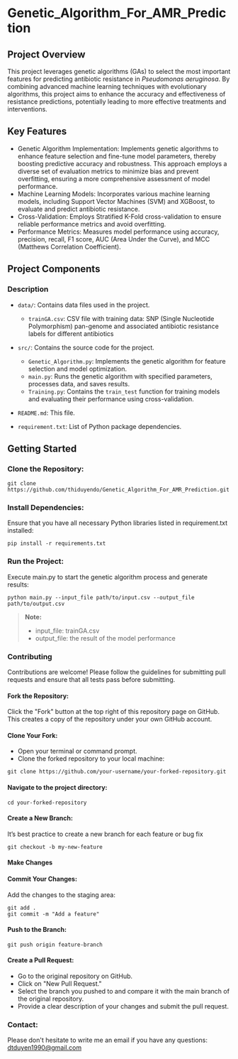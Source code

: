 # Genetic_Algorithm_For_AMR_Prediction
## Project Overview
This project leverages genetic algorithms (GAs) to select the most important features for predicting antibiotic resistance in *Pseudomonas aeruginosa*. By combining advanced machine learning techniques with evolutionary algorithms, this project aims to enhance the accuracy and effectiveness of resistance predictions, potentially leading to more effective treatments and interventions.
## Key Features
- Genetic Algorithm Implementation: Implements genetic algorithms to enhance feature selection and fine-tune model parameters, thereby boosting predictive accuracy and robustness. This approach employs a diverse set of evaluation metrics to minimize bias and prevent overfitting, ensuring a more comprehensive assessment of model performance.
- Machine Learning Models: Incorporates various machine learning models, including Support Vector Machines (SVM) and XGBoost, to evaluate and predict antibiotic resistance.
- Cross-Validation: Employs Stratified K-Fold cross-validation to ensure reliable performance metrics and avoid overfitting.
- Performance Metrics: Measures model performance using accuracy, precision, recall, F1 score, AUC (Area Under the Curve), and MCC (Matthews Correlation Coefficient).
## Project Components
### Description

- `data/`: Contains data files used in the project.
  - `trainGA.csv`: CSV file with training data: SNP (Single Nucleotide Polymorphism) pan-genome and associated antibiotic resistance labels for different antibiotics

- `src/`: Contains the source code for the project.
  - `Genetic_Algorithm.py`: Implements the genetic algorithm for feature selection and model optimization.
  - `main.py`: Runs the genetic algorithm with specified parameters, processes data, and saves results.
  - `Training.py`: Contains the `train_test` function for training models and evaluating their performance using cross-validation.

- `README.md`: This file.

- `requirement.txt`: List of Python package dependencies.
## Getting Started
### Clone the Repository:
```
git clone https://github.com/thiduyendo/Genetic_Algorithm_For_AMR_Prediction.git
```
### Install Dependencies:
Ensure that you have all necessary Python libraries listed in requirement.txt installed: 
```
pip install -r requirements.txt
```
### Run the Project:
Execute main.py to start the genetic algorithm process and generate results:
```
python main.py --input_file path/to/input.csv --output_file path/to/output.csv
```
> **Note:**
> - input_file: trainGA.csv
> - output_file: the result of the model performance
### Contributing
Contributions are welcome! Please follow the guidelines for submitting pull requests and ensure that all tests pass before submitting.
#### Fork the Repository:
Click the "Fork" button at the top right of this repository page on GitHub. This creates a copy of the repository under your own GitHub account.
#### Clone Your Fork:
- Open your terminal or command prompt.
- Clone the forked repository to your local machine:
```
git clone https://github.com/your-username/your-forked-repository.git
```
#### Navigate to the project directory:
```
cd your-forked-repository
```
#### Create a New Branch:
It’s best practice to create a new branch for each feature or bug fix
```
git checkout -b my-new-feature
```
#### Make Changes
#### Commit Your Changes:
Add the changes to the staging area:
```
git add .
git commit -m "Add a feature"
```
#### Push to the Branch:
```
git push origin feature-branch
```
#### Create a Pull Request:
- Go to the original repository on GitHub.
- Click on "New Pull Request."
- Select the branch you pushed to and compare it with the main branch of the original repository.
- Provide a clear description of your changes and submit the pull request.
### Contact:
Please don't hesitate to write me an email if you have any questions: [dtduyen1990@gmail.com](https://mail.google.com/mail/u/0/#inbox?compose=DmwnWrRttWSfKhnnWhrMtpdSmmPlQNwlvsCllVcTCMTPhdZqbBCgDGXDNtsXvwXMTdBNDZDpHCFL)
